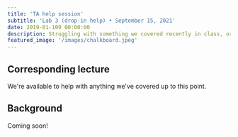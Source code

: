 ```yaml
---
title: 'TA help session'
subtitle: 'Lab 3 (drop-in help) • September 15, 2021'
date: 2019-01-109 00:00:00
description: Struggling with something we covered recently in class, or do you want to discuss some of your own RNA-seq data?  Then drop in for hand-on help from one of our amazing Teaching Assistants!
featured_image: '/images/chalkboard.jpeg'
---
```


##  Corresponding lecture

We're available to help with anything we've covered up to this point.

## Background

Coming soon!